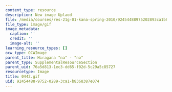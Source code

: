```yaml
---
content_type: resource
description: New image Uplaod
file: /media/courses/res-21g-01-kana-spring-2010/92454488975202893ca1b8368387e074_0442.gif
file_type: image/gif
image_metadata:
  caption: ''
  credit: ''
  image-alt: ''
learning_resource_types: []
ocw_type: OCWImage
parent_title: Hiragana "na" - "no"
parent_type: SupplementalResourceSection
parent_uid: 76a5d813-1ec3-dd65-f02d-5c29a5c85727
resourcetype: Image
title: 0442.gif
uid: 92454488-9752-0289-3ca1-b8368387e074
---
```

